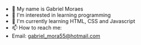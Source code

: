 - 👋 My name is Gabriel Moraes
- 👀 I'm interested in learning programming
- 🌱 I'm currently learning HTML, CSS and Javascript
- 📫 How to reach me:
- Email: gabriel_mora55@hotmail.com
